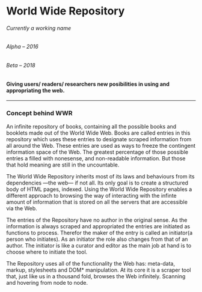 # World Wide Repository
###### Currently a working name
###### Alpha – 2016
###### Beta – 2018

#### Giving users/ readers/ researchers new posibilities in using and appropriating the web.

---

### Concept behind WWR

An infinite repository of books, containing all the possible books and booklets made out of the World Wide Web. Books are called entries in this repository which uses these entries to designate scraped information from all around the Web. These entries are used as ways to freeze the contingent information space of the Web. The greatest percentage of those possible entries a filled with nonesense, and non-readable information. But those that hold meaning are still in the uncountable.

The World Wide Repository inherits most of its laws and behaviours from its dependencies —the web— if not all. Its only goal is to create a structured body of HTML pages, indexed. Using the World Wide Repository enables a different approach to browsing the way of interacting with the infinte amount of information that is stored on all the servers that are accessible via the Web.

The entries of the Repository have no author in the original sense. As the information is always scraped and appropriated the entries are initiated as functions to process. Therefor the maker of the entry is called an initiator(a person who initiates). As an initiator the role also changes from that of an author. The initiator is like a curator and editor as the main job at hand is to choose where to initiate the tool.

The Repository uses all of the functionality the Web has: meta-data, markup, stylesheets and DOM* manipulation. At its core it is a scraper tool that, just like us in a thousand fold, browses the Web infinitely. Scanning and hovering from node to node.